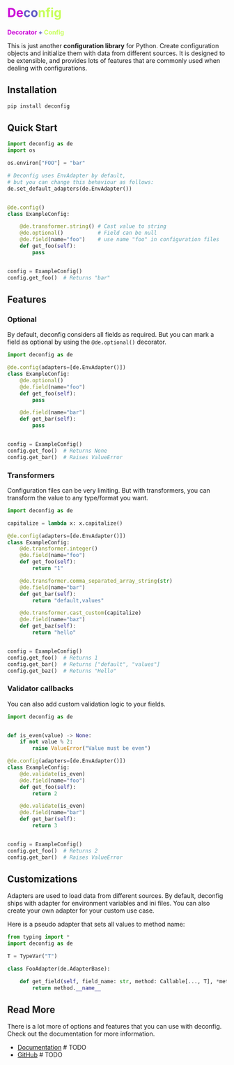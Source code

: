 # <span style="color:#cb09d7">De</span><span style="color: #635ec4">co</span><span style="color:#c7fe59">nfig</span>

<b><span style="color:#cb09d7">Decorator </span>
<span style="color:#635ec4">+</span>
<span style="color:#c7fe59">Config</span></b>

This is just another <b>configuration library</b> for Python. Create
configuration objects and initialize them with data from different
sources. It is designed to be extensible, and provides lots of features
that are commonly used when dealing with configurations.

## Installation

```bash
pip install deconfig
```

## Quick Start

```python
import deconfig as de
import os

os.environ["FOO"] = "bar"

# Deconfig uses EnvAdapter by default,
# but you can change this behaviour as follows:
de.set_default_adapters(de.EnvAdapter())


@de.config()
class ExampleConfig:

    @de.transformer.string() # Cast value to string
    @de.optional()           # Field can be null
    @de.field(name="foo")    # use name "foo" in configuration files
    def get_foo(self):
        pass


config = ExampleConfig()
config.get_foo()  # Returns "bar"
```

## Features

### Optional

By default, deconfig considers all fields as required. But you can
mark a field as optional by using the `@de.optional()` decorator.

```python
import deconfig as de

@de.config(adapters=[de.EnvAdapter()])
class ExampleConfig:
    @de.optional()
    @de.field(name="foo")
    def get_foo(self):
        pass

    @de.field(name="bar")
    def get_bar(self):
        pass


config = ExampleConfig()
config.get_foo()  # Returns None
config.get_bar()  # Raises ValueError
```

### Transformers

Configuration files can be very limiting. But with transformers, you can
transform the value to any type/format you want.

```python
import deconfig as de

capitalize = lambda x: x.capitalize()

@de.config(adapters=[de.EnvAdapter()])
class ExampleConfig:
    @de.transformer.integer()
    @de.field(name="foo")
    def get_foo(self):
        return "1"

    @de.transformer.comma_separated_array_string(str)
    @de.field(name="bar")
    def get_bar(self):
        return "default,values"

    @de.transformer.cast_custom(capitalize)
    @de.field(name="baz")
    def get_baz(self):
        return "hello"


config = ExampleConfig()
config.get_foo()  # Returns 1
config.get_bar()  # Returns ["default", "values"]
config.get_baz()  # Returns "Hello"
```

### Validator callbacks

You can also add custom validation logic to your fields.

```python
import deconfig as de


def is_even(value) -> None:
    if not value % 2:
        raise ValueError("Value must be even")

@de.config(adapters=[de.EnvAdapter()])
class ExampleConfig:
    @de.validate(is_even)
    @de.field(name="foo")
    def get_foo(self):
        return 2

    @de.validate(is_even)
    @de.field(name="bar")
    def get_bar(self):
        return 3


config = ExampleConfig()
config.get_foo()  # Returns 2
config.get_bar()  # Raises ValueError
```

## Customizations

Adapters are used to load data from different sources. By default,
deconfig ships with adapter for environment variables and ini files.
You can also create your own adapter for your custom use case.

Here is a pseudo adapter that sets all values to method name:

```python
from typing import *
import deconfig as de

T = TypeVar("T")

class FooAdapter(de.AdapterBase):

    def get_field(self, field_name: str, method: Callable[..., T], *method_args, **method_kwargs) -> Any:
        return method.__name__
```


## Read More

There is a lot more of options and features that you can use with
deconfig. Check out the documentation for more information.

- [Documentation](https://deconfig.readthedocs.io) # TODO
- [GitHub](https://github.com/ybhaw/deconfig.git) # TODO
